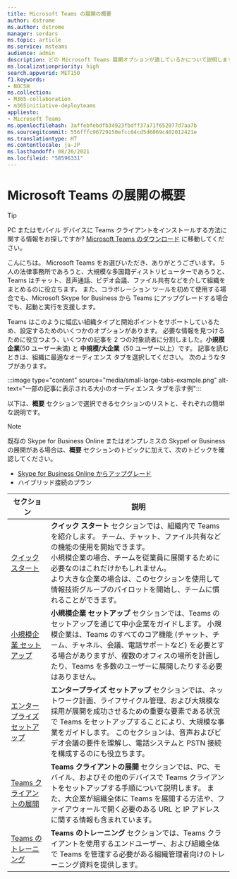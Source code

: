 ```yaml
---
title: Microsoft Teams の展開の概要
author: dstrome
ms.author: dstrome
manager: serdars
ms.topic: article
ms.service: msteams
audience: admin
description: どの Microsoft Teams 展開オプションが適しているかについて説明します。
ms.localizationpriority: high
search.appverid: MET150
f1.keywords:
- NOCSH
ms.collection:
- M365-collaboration
- m365initiative-deployteams
appliesto:
- Microsoft Teams
ms.openlocfilehash: 3affebfebdfb34923fbdff37a71f652077d7aa7b
ms.sourcegitcommit: 556fffc96729150efcc04cd5d6069c402012421e
ms.translationtype: HT
ms.contentlocale: ja-JP
ms.lasthandoff: 08/26/2021
ms.locfileid: "58596331"
---
```

# <a name="microsoft-teams-deployment-overview"></a>Microsoft Teams の展開の概要

> [!TIP]
> PC またはモバイル デバイスに Teams クライアントをインストールする方法に関する情報をお探しですか? [Microsoft Teams のダウンロード](https://www.microsoft.com/microsoft-teams/download-app) に移動してください。

こんにちは。 Microsoft Teams をお選びいただき、ありがとうございます。 5 人の法律事務所であろうと、大規模な多国籍ディストリビューターであろうと、Teams はチャット、音声通話、ビデオ会議、ファイル共有などを介して組織をまとめるのに役立ちます。 また、コラボレーション ツールを初めて使用する場合でも、Microsoft Skype for Business から Teams にアップグレードする場合でも、起動と実行を支援します。

Teams はこのように幅広い組織タイプと開始ポイントをサポートしているため、設定するためのいくつかのオプションがあります。 必要な情報を見つけるために役立つよう、いくつかの記事を 2 つの対象読者に分割しました。**小規模企業**(50 ユーザー未満) と **中規模/大企業**（50 ユーザー以上）です。 記事を読むときは、組織に最適なオーディエンス タブを選択してください。 次のようなタブがあります。

:::image type="content" source="media/small-large-tabs-example.png" alt-text="一部の記事に表示される大小のオーディエンス タブを示す例":::

以下は、**概要** セクションで選択できるセクションのリストと、それぞれの簡単な説明です。

> [!NOTE]
> 既存の Skype for Business Online またはオンプレミスの Skypef or Business の展開がある場合は、**概要** セクションのトピックに加えて、次のトピックを確認してください。
>
> - [Skype for Business Online からアップグレード](upgrade-start-here.md)
> - ハイブリッド接続のプラン

|セクション  |説明  |
|---------|---------|
|[クイック スタート](get-started-with-teams-quick-start.md)     | **クイック スタート** セクションでは、組織内で Teams を紹介します。 チーム、チャット、ファイル共有などの機能の使用を開始できます。 <br>小規模企業の場合、チームを従業員に展開するために必要なのはこれだけかもしれません。 <br>より大きな企業の場合は、このセクションを使用して情報技術グループのパイロットを開始し、チームに慣れることができます。        |
|[小規模企業 セットアップ](deploy-small-business.md)| **小規模企業 セットアップ** セクションでは、Teams のセットアップを通じて中小企業をガイドします。 小規模企業は、Teams のすべてのコア機能 (チャット、チーム、チャネル、会議、電話サポートなど) を必要とする場合がありますが、複数のオフィスの場所を計画したり、Teams を多数のユーザーに展開したりする必要はありません。
|[エンタープライズ セットアップ](deploy-enterprise-overview.md)     | **エンタープライズ セットアップ** セクションでは、ネットワーク計画、ライフサイクル管理、および大規模な採用が展開を成功させるための重要な要素である状況で Teams をセットアップすることにより、大規模な事業をガイドします。 このセクションは、音声およびビデオ会議の要件を理解し、電話システムと PSTN 接続を構成するのにも役立ちます。         |
|[Teams クライアントの展開](get-clients.md)     | **Teams クライアントの展開** セクションでは、PC、モバイル、およびその他のデバイスで Teams クライアントをセットアップする手順について説明します。 また、大企業が組織全体に Teams を展開する方法や、ファイアウォールで開く必要のある URL と IP アドレスに関する情報も含まれています。       |
|[Teams のトレーニング](training-microsoft-teams-landing-page.md)     | **Teams のトレーニング** セクションでは、Teams クライアントを使用するエンドユーザー、および組織全体で Teams を管理する必要がある組織管理者向けのトレーニング資料を提供します。        |
